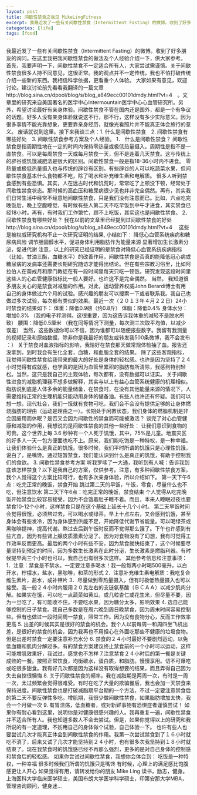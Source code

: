 ```yaml
---
layout: post
title: 间歇性禁食之我见 MikeLingFitness
excerpt: 我最近发了一些有关间歇性禁食（Intermittent Fasting）的微博。收到了好多朋友的询问。在这里我把我间歇性禁食的做法及个人经验介绍一下，供大家参考。
categories: [life]
tags: [food]
---
```


我最近发了一些有关间歇性禁食（Intermittent Fasting）的微博。收到了好多朋友的询问。在这里我把我间歇性禁食的做法及个人经验介绍一下，供大家参考。
首先，我要声明一下，间歇性禁食不一定适合所有人，大家尝试需谨慎。关于间歇性禁食很多人持不同意见，这很正常。我的观点并不一定传统，我也不怕打破传统介绍一些新的东西。我相信科学依据，更看重个人体验。
大家如果有意见，欢迎讨论。建议讨论前先看看我翻译的一篇文章http://blog.sina.cn/dpool/blog/s/blog_a849ecc00101dmdy.html?vt=4　。文章里的研究来自美国著名的医学中心Intermountain医学中心心血管研究所。另外，希望讨论最好有亲身体验。间歇性禁食不管在国内还是国外，都是一个有争议的话题。好多人没有亲身体验就说这不行，那不行，这样没有多少实际意义。因为很多事情不能光靠想象，更要靠亲身经历，就像光看照片并不能真正体会旅行的意义。
废话就说到这里。接下来我谈三点：1. 什么是间歇性禁食　2. 间歇性禁食有哪些好处　3. 间歇性禁食参考方案及个人经验。
1． 什么是间歇性禁食？
间歇性禁食是指周期性地在一定的时间内保持零热量或极低热量摄入。周期性是指不是一直禁食。可以是每周禁食一天或每月禁食一天，但不是连着几天禁食。这与传统上的辟谷或饥饿减肥法是很大的区别。间歇性禁食一般是指18-36小时内不进食。
零热量或极低热量摄入也与传统的辟谷有区别。有些辟谷的人可以吃蔬菜水果，但间歇性禁食基本什么食物都不吃，除了喝水和补充维生素和电解质。
很多人听到禁食感到有些恐惧。其实，人在远古时代和饥荒时，常常吃了上顿没下顿，经常处于间歇性禁食状态。那时候的高血压和糖尿病很少见也并非完全偶然。再有，其实我们日常生活中经常不经意地间歇性禁食，只是我们没有注意而已。比如，六点吃完晚饭后，晚上空腹睡觉，有时候有些人第二天不吃早饭到中午才进食，其实禁食已经18小时。再有，有时我们工作繁忙，顾不上吃饭，其实这也是间歇性禁食。
2． 间歇性禁食有哪些好处？
我在以前的文章里已经提到过间歇性禁食的好处http://blog.sina.cn/dpool/blog/s/blog_a849ecc00101dmdy.html?vt=4 　这些是被权威研究机构不止一次研究证明的结果, 小结如下：
降低心血管系统疾病和糖尿病风险
调节胆固醇水平，促进身体利用脂肪作为能量来源
显著增加生长激素分泌，促进代谢
注意，以上的研究已经证明的是禁食对降低心血管系统疾病指标（比如，甘油三酯，血糖水平）的改善作用，间歇性禁食是否真的能降低冠心病或糖尿病的发病率还需要长期研究随访才能得出结论。但在有些宗教习俗里，比如阿拉伯人在斋戒月和摩门教徒在有一段时间里每天只吃一顿饭。研究发现这段时间里这些人的心血管健康指标比一般人要好。也许这不是完全偶然。
当然， 我知道很多朋友关心的是禁食对减脂的作用。对此，运动营养权威John Berardi博士有用自己的身体做过六个月的试验。感兴趣的朋友可以搜索一下或者联系我。我自己也做过多次试验，每次都有类似的效果。最近一次（２０１３年４月２２日）24小时禁食的结果如下：
体重：降低0.9磅（约0.8斤）
体脂：降低0.4%
身体水分：增加0.3% （我的电子秤测得。这很重要，因为这告诉我体重的减轻不是脱水所致）
腰围：降低0.5厘米 （我在同等情况下测量，每次测三次取平均值，以减少误差）
当然，这些数据你可以不信，因为谁都可以随便报些数字。我留有我测量的视频记录和原始数据，除非你是我最好的朋友或转发我500条微博，我不会发布 ：）
关于禁食对血液指标的影响，我恰好在禁食那天做常规体检抽了血。报告还没拿到，到时我会有生化全套，血糖，和血脂全套的结果。
除了这些客观指标，我觉得间歇性禁食给我带来的最大的好处是身体的轻松感。也许是因为坚持了２４小时觉得有成就感，也学真的是因为血管里累积的脂肪有所清除，我感到特别轻松。当然，这只是我自己的主观体验，每次都有，没有数据可以证实。
关于间歇性进食的减脂机理我不想多做解释，其实与以上有益心血管系统健康的机理相似。脂肪说到底是人体多余的能量储备，在禁食时，在没有其他能量来源的情况下，人需要维持正常的生理机能只能动用身体的储备油。有些人也许还有怀疑。我们可以想一想，现代社会，我们一饿就有食物可吃，我们会不会没有提供足够的让身体燃烧脂肪的理由（运动是理由之一）。长期处于闲置状态，我们身体的燃脂机制是非会因废用而休眠？是否又会因为间歇性的禁食而可能被激活？
谈完了对心血管健康和减脂的作用，我想说的是间歇性禁食的其他一些好处：
让我们意识到食物的可贵。这个世界上每 3.6 秒钟有一个人死于饥饿，其中，75%是儿童。地震灾区的好多人一天一包方便面也吃不上。原来，我们能吃饱是一种特权，是一种幸福。
让我们体验什么是真正的饥饿。很多时候，我们平时所谓的饥饿只是心理性饥饿，说白了，是嘴馋。通过短暂禁食，我们能认识到什么是真正的饥饿，有助于控制我们的食欲。
3. 间歇性禁食参考方案
听我罗嗦了一大通，我听到有人喊：告诉我到底该怎样禁食？以下是我自己的方案，仅供参考。注意，有多种间歇性禁食方案，我个人觉得这个方案比较可行，也有多次亲身体验，所以介绍如下。
第一天下午6点：吃完正常的晚饭，禁食开始
跳过第二天的早饭，午饭，零食，尽量什么也不吃，但注意饮水
第二天下午6点：吃完正常的晚饭，禁食结束
个人觉得从吃完晚饭开始禁食比较容易接受，因为不会饿着肚子睡不着。而且，本来人睡眠过夜也要禁食10-12个小时，这样禁食只是在这个基础上延长十几个小时。
第二天早饭时间会觉得很饿，必须熬过去，可以喝水或绿茶。早上十点左右，又会感到饥饿，甚至身体会有些发冷，因为身体感到供能不足，开始降低代谢节省能量。可以喝绿茶或黑咖啡提神，提高代谢。熬过去后到午饭时反而不觉得那么饿了。下午也许感到有些亢奋，因为有些肾上腺皮质激素分泌了。因为对食物没有了幻想，我有时觉得工作效率反而更高。最后的两个小时有些不安，因为禁食就快结束了，这个时候要尽量坚持到预定的时间，因为多数生长激素在此时分泌，生长激素是燃脂利器。有时候提早两三个小时也可以，我自己也有很多次这样。
其他参考信息和注意事项：
1．注意：禁食是不禁水。一定要注意多喝水！我一般每两小时喝500毫升，以白开水，柠檬水，盐水，黑咖啡，和茶的形式
2．注意补充维生素电解质：我吃复合维生素片，盐水，或补钾片
3．尽量做到零热量摄入，但有时极低热量摄入也可以接受。我一般２４小时内服用２０克左右的支链氨基酸（ＢＣＡＡ）以减少肌肉分解。如果实在饿，可以吃一点蔬菜如黄瓜，或几粒杏仁或花生米，但尽量不要，因为一旦吃了，有可能收不住。不要吃水果，因为糖分太多，影响效果
4. 选自己能够控制的日子禁食。我自己多数是在周六晚到周日晚禁食，因为周末时间容易控制些。但有也做过一段时间周一禁食，照常工作。因为没有食物分心，反而工作效率更高
5. 出差的时候其实是很好的禁食的机会。我个人以前每周一和周四坐飞机出差，是很好的禁食的机会，因为我再也不用担心在外面吃那些不健康的垃圾食物。但是出差时禁食一定要注意补充水分
6. 禁食的２４小时最好不要剧烈运动，以免低血糖和肌肉分解过多。有的禁食方案建议终止禁食前的一个小时可以运动，这样可能增肌效果好，我试过，感觉也不怎样
7.注意禁食２４小时后的第一餐是关键成败的一餐。按照正常饮食，均衡碳水，蛋白质，和脂肪。慢慢享用。切不可爆吃或吃很多甜食。我有好几次都是因为这样没有取得想要的结果，而且弄得自己因为失去自控很懊悔
8. 关于间歇性禁食的频率。我在减脂期是两周一次，有时是一周一次，太过频繁会觉得很难受。有时在吃了大量的欺骗餐后，我也会加一天禁食来保持进度。间歇性禁食也是打破减脂期平台期的一个方法，不过一定要注意禁食后的第二天不要反弹性多吃。增肌期，我很少做间歇性禁食，如果脂肪增加太快，我会一个月做一次
9. 有胃溃疡，低血糖者，或对新鲜事物有恐惧症者谨慎尝试！
如果你有耐心看到这里，说明你是对健康很感兴趣的人。我再重复一遍，间歇性禁食并不适合所有人。我也知道多数人不会去尝试。但是，如果你觉得以上的研究和我所说的有一定道理，不妨用自己的身体做个试验，自己体验一下。
也许有些人也要尝试几次才能真正体会到间歇性禁食的作用。我第一次尝试禁食到了１６小时就吃不消了，后来又试了几次才能坚持到２４小时，也有很多次我坚持到１８小时就结束了。现在我禁食时的饥饿感已经不再那么强烈，更多的是对自己身体的控制感和禁食后的轻松感。
如果你尝试过间歇性禁食，我想你会体会到：
吃饭是一种特权，一种幸福
很多时候我们所谓的饥饿只是嘴馋
有时候，心理上的满足感比饱腹感更让人开心
如果觉得有用，请转发给你的朋友
Mike Ling 读书，励志，健身。上海医科大学临床医学硕士，美国布朗大学医学科学硕士，印第安那大学MBA，管理咨询顾问，健身迷...
